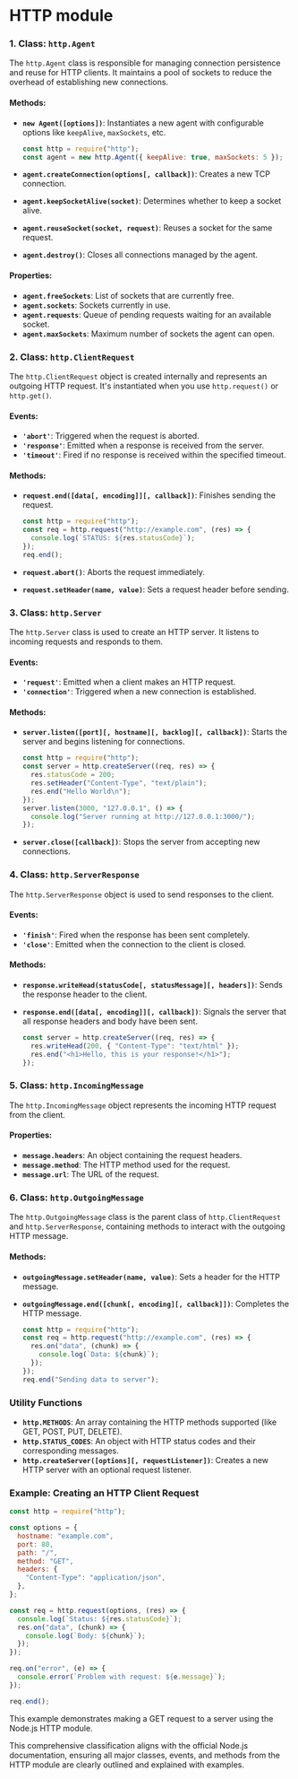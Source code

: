 # HTTP module

### 1. Class: `http.Agent`

The `http.Agent` class is responsible for managing connection persistence and reuse for HTTP clients. It maintains a pool of sockets to reduce the overhead of establishing new connections.

#### Methods:

- **`new Agent([options])`**: Instantiates a new agent with configurable options like `keepAlive`, `maxSockets`, etc.

  ```javascript
  const http = require("http");
  const agent = new http.Agent({ keepAlive: true, maxSockets: 5 });
  ```

- **`agent.createConnection(options[, callback])`**: Creates a new TCP connection.
- **`agent.keepSocketAlive(socket)`**: Determines whether to keep a socket alive.
- **`agent.reuseSocket(socket, request)`**: Reuses a socket for the same request.
- **`agent.destroy()`**: Closes all connections managed by the agent.

#### Properties:

- **`agent.freeSockets`**: List of sockets that are currently free.
- **`agent.sockets`**: Sockets currently in use.
- **`agent.requests`**: Queue of pending requests waiting for an available socket.
- **`agent.maxSockets`**: Maximum number of sockets the agent can open.

### 2. Class: `http.ClientRequest`

The `http.ClientRequest` object is created internally and represents an outgoing HTTP request. It's instantiated when you use `http.request()` or `http.get()`.

#### Events:

- **`'abort'`**: Triggered when the request is aborted.
- **`'response'`**: Emitted when a response is received from the server.
- **`'timeout'`**: Fired if no response is received within the specified timeout.

#### Methods:

- **`request.end([data[, encoding]][, callback])`**: Finishes sending the request.

  ```javascript
  const http = require("http");
  const req = http.request("http://example.com", (res) => {
    console.log(`STATUS: ${res.statusCode}`);
  });
  req.end();
  ```

- **`request.abort()`**: Aborts the request immediately.
- **`request.setHeader(name, value)`**: Sets a request header before sending.

### 3. Class: `http.Server`

The `http.Server` class is used to create an HTTP server. It listens to incoming requests and responds to them.

#### Events:

- **`'request'`**: Emitted when a client makes an HTTP request.
- **`'connection'`**: Triggered when a new connection is established.

#### Methods:

- **`server.listen([port][, hostname][, backlog][, callback])`**: Starts the server and begins listening for connections.

  ```javascript
  const http = require("http");
  const server = http.createServer((req, res) => {
    res.statusCode = 200;
    res.setHeader("Content-Type", "text/plain");
    res.end("Hello World\n");
  });
  server.listen(3000, "127.0.0.1", () => {
    console.log("Server running at http://127.0.0.1:3000/");
  });
  ```

- **`server.close([callback])`**: Stops the server from accepting new connections.

### 4. Class: `http.ServerResponse`

The `http.ServerResponse` object is used to send responses to the client.

#### Events:

- **`'finish'`**: Fired when the response has been sent completely.
- **`'close'`**: Emitted when the connection to the client is closed.

#### Methods:

- **`response.writeHead(statusCode[, statusMessage][, headers])`**: Sends the response header to the client.
- **`response.end([data[, encoding]][, callback])`**: Signals the server that all response headers and body have been sent.

  ```javascript
  const server = http.createServer((req, res) => {
    res.writeHead(200, { "Content-Type": "text/html" });
    res.end("<h1>Hello, this is your response!</h1>");
  });
  ```

### 5. Class: `http.IncomingMessage`

The `http.IncomingMessage` object represents the incoming HTTP request from the client.

#### Properties:

- **`message.headers`**: An object containing the request headers.
- **`message.method`**: The HTTP method used for the request.
- **`message.url`**: The URL of the request.

### 6. Class: `http.OutgoingMessage`

The `http.OutgoingMessage` class is the parent class of `http.ClientRequest` and `http.ServerResponse`, containing methods to interact with the outgoing HTTP message.

#### Methods:

- **`outgoingMessage.setHeader(name, value)`**: Sets a header for the HTTP message.
- **`outgoingMessage.end([chunk[, encoding][, callback]])`**: Completes the HTTP message.

  ```javascript
  const http = require("http");
  const req = http.request("http://example.com", (res) => {
    res.on("data", (chunk) => {
      console.log(`Data: ${chunk}`);
    });
  });
  req.end("Sending data to server");
  ```

### Utility Functions

- **`http.METHODS`**: An array containing the HTTP methods supported (like GET, POST, PUT, DELETE).
- **`http.STATUS_CODES`**: An object with HTTP status codes and their corresponding messages.
- **`http.createServer([options][, requestListener])`**: Creates a new HTTP server with an optional request listener.

### Example: Creating an HTTP Client Request

```javascript
const http = require("http");

const options = {
  hostname: "example.com",
  port: 80,
  path: "/",
  method: "GET",
  headers: {
    "Content-Type": "application/json",
  },
};

const req = http.request(options, (res) => {
  console.log(`Status: ${res.statusCode}`);
  res.on("data", (chunk) => {
    console.log(`Body: ${chunk}`);
  });
});

req.on("error", (e) => {
  console.error(`Problem with request: ${e.message}`);
});

req.end();
```

This example demonstrates making a GET request to a server using the Node.js HTTP module.

This comprehensive classification aligns with the official Node.js documentation, ensuring all major classes, events, and methods from the HTTP module are clearly outlined and explained with examples.
